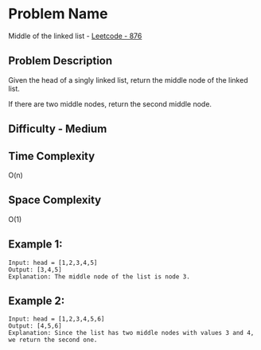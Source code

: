 # Problem Name 
Middle of the linked list - [Leetcode - 876](https://leetcode.com/problems/middle-of-the-linked-list/)

## Problem Description

Given the head of a singly linked list, return the middle node of the linked list.

If there are two middle nodes, return the second middle node.

## Difficulty - Medium

## Time Complexity
O(n)

## Space Complexity
O(1)

## Example 1:
```
Input: head = [1,2,3,4,5]
Output: [3,4,5]
Explanation: The middle node of the list is node 3.
```

## Example 2:
```
Input: head = [1,2,3,4,5,6]
Output: [4,5,6]
Explanation: Since the list has two middle nodes with values 3 and 4, we return the second one.
```